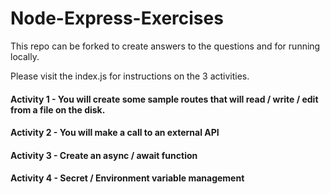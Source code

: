 # Node-Express-Exercises

This repo can be forked to create answers to the questions and for running locally. 

Please visit the index.js for instructions on the 3 activities.

#### Activity 1 - You will create some sample routes that will read / write / edit from a file on the disk.
#### Activity 2 - You will make a call to an external API
#### Activity 3 - Create an async / await function
#### Activity 4 - Secret / Environment variable management
